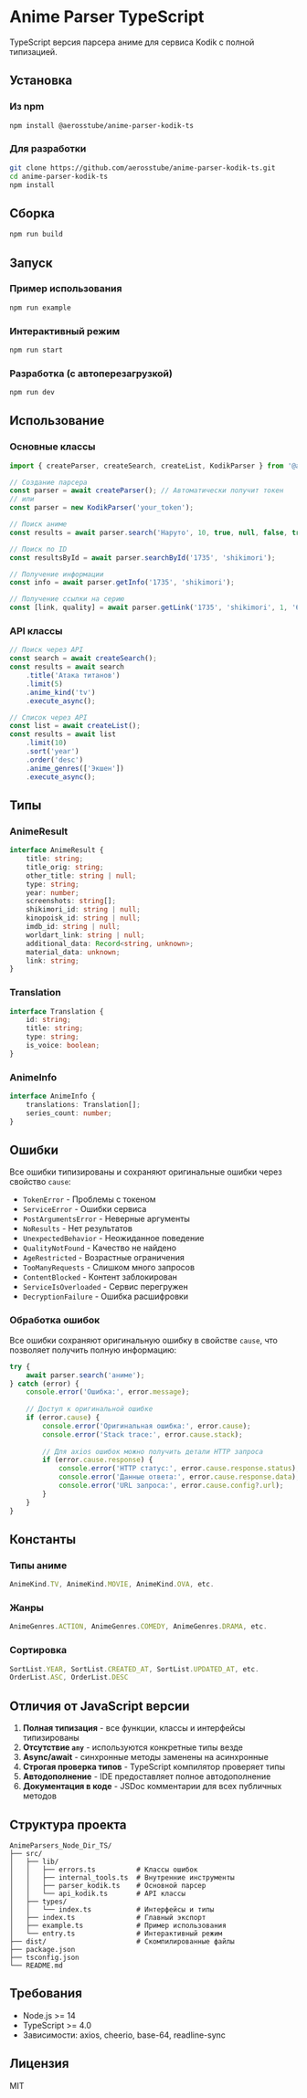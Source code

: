# Anime Parser TypeScript

TypeScript версия парсера аниме для сервиса Kodik с полной типизацией.

## Установка

### Из npm
```bash
npm install @aerosstube/anime-parser-kodik-ts
```

### Для разработки
```bash
git clone https://github.com/aerosstube/anime-parser-kodik-ts.git
cd anime-parser-kodik-ts
npm install
```

## Сборка

```bash
npm run build
```

## Запуск

### Пример использования
```bash
npm run example
```

### Интерактивный режим
```bash
npm run start
```

### Разработка (с автоперезагрузкой)
```bash
npm run dev
```

## Использование

### Основные классы

```typescript
import { createParser, createSearch, createList, KodikParser } from '@aerosstube/anime-parser-kodik-ts';

// Создание парсера
const parser = await createParser(); // Автоматически получит токен
// или
const parser = new KodikParser('your_token');

// Поиск аниме
const results = await parser.search('Наруто', 10, true, null, false, true);

// Поиск по ID
const resultsById = await parser.searchById('1735', 'shikimori');

// Получение информации
const info = await parser.getInfo('1735', 'shikimori');

// Получение ссылки на серию
const [link, quality] = await parser.getLink('1735', 'shikimori', 1, '609');
```

### API классы

```typescript
// Поиск через API
const search = await createSearch();
const results = await search
    .title('Атака титанов')
    .limit(5)
    .anime_kind('tv')
    .execute_async();

// Список через API
const list = await createList();
const results = await list
    .limit(10)
    .sort('year')
    .order('desc')
    .anime_genres(['Экшен'])
    .execute_async();
```

## Типы

### AnimeResult
```typescript
interface AnimeResult {
    title: string;
    title_orig: string;
    other_title: string | null;
    type: string;
    year: number;
    screenshots: string[];
    shikimori_id: string | null;
    kinopoisk_id: string | null;
    imdb_id: string | null;
    worldart_link: string | null;
    additional_data: Record<string, unknown>;
    material_data: unknown;
    link: string;
}
```

### Translation
```typescript
interface Translation {
    id: string;
    title: string;
    type: string;
    is_voice: boolean;
}
```

### AnimeInfo
```typescript
interface AnimeInfo {
    translations: Translation[];
    series_count: number;
}
```

## Ошибки

Все ошибки типизированы и сохраняют оригинальные ошибки через свойство `cause`:

- `TokenError` - Проблемы с токеном
- `ServiceError` - Ошибки сервиса
- `PostArgumentsError` - Неверные аргументы
- `NoResults` - Нет результатов
- `UnexpectedBehavior` - Неожиданное поведение
- `QualityNotFound` - Качество не найдено
- `AgeRestricted` - Возрастные ограничения
- `TooManyRequests` - Слишком много запросов
- `ContentBlocked` - Контент заблокирован
- `ServiceIsOverloaded` - Сервис перегружен
- `DecryptionFailure` - Ошибка расшифровки

### Обработка ошибок

Все ошибки сохраняют оригинальную ошибку в свойстве `cause`, что позволяет получить полную информацию:

```typescript
try {
    await parser.search('аниме');
} catch (error) {
    console.error('Ошибка:', error.message);
    
    // Доступ к оригинальной ошибке
    if (error.cause) {
        console.error('Оригинальная ошибка:', error.cause);
        console.error('Stack trace:', error.cause.stack);
        
        // Для axios ошибок можно получить детали HTTP запроса
        if (error.cause.response) {
            console.error('HTTP статус:', error.cause.response.status);
            console.error('Данные ответа:', error.cause.response.data);
            console.error('URL запроса:', error.cause.config?.url);
        }
    }
}
```

## Константы

### Типы аниме
```typescript
AnimeKind.TV, AnimeKind.MOVIE, AnimeKind.OVA, etc.
```

### Жанры
```typescript
AnimeGenres.ACTION, AnimeGenres.COMEDY, AnimeGenres.DRAMA, etc.
```

### Сортировка
```typescript
SortList.YEAR, SortList.CREATED_AT, SortList.UPDATED_AT, etc.
OrderList.ASC, OrderList.DESC
```

## Отличия от JavaScript версии

1. **Полная типизация** - все функции, классы и интерфейсы типизированы
2. **Отсутствие `any`** - используются конкретные типы везде
3. **Async/await** - синхронные методы заменены на асинхронные
4. **Строгая проверка типов** - TypeScript компилятор проверяет типы
5. **Автодополнение** - IDE предоставляет полное автодополнение
6. **Документация в коде** - JSDoc комментарии для всех публичных методов

## Структура проекта

```
AnimeParsers_Node_Dir_TS/
├── src/
│   ├── lib/
│   │   ├── errors.ts          # Классы ошибок
│   │   ├── internal_tools.ts  # Внутренние инструменты
│   │   ├── parser_kodik.ts    # Основной парсер
│   │   └── api_kodik.ts       # API классы
│   ├── types/
│   │   └── index.ts           # Интерфейсы и типы
│   ├── index.ts               # Главный экспорт
│   ├── example.ts             # Пример использования
│   └── entry.ts               # Интерактивный режим
├── dist/                      # Скомпилированные файлы
├── package.json
├── tsconfig.json
└── README.md
```

## Требования

- Node.js >= 14
- TypeScript >= 4.0
- Зависимости: axios, cheerio, base-64, readline-sync

## Лицензия

MIT 